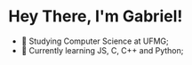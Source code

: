 <h1>Hey There, I'm Gabriel!</h1>

- 🔭 Studying Computer Science at UFMG;
- 🌱 Currently learning JS, C, C++ and Python;
